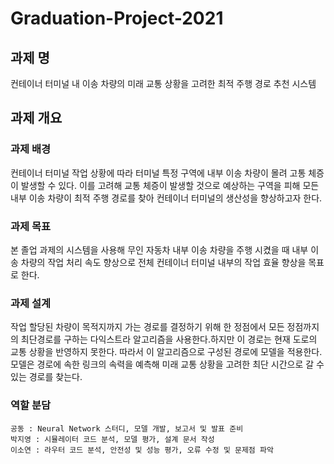 # Graduation-Project-2021

## 과제 명  
컨테이너 터미널 내 이송 차량의 미래 교통 상황을 고려한 최적 주행 경로 추천 시스템

## 과제 개요  
### 과제 배경  
컨테이너 터미널 작업 상황에 따라 터미널 특정 구역에 내부 이송 차량이 몰려 고통 체증이 발생할 수 있다. 이를 고려해 교통 체증이 발생할 것으로 예상하는 구역을 피해 모든 내부 이송 차량이 최적 주행 경로를 찾아 컨테이너 터미널의 생산성을 향상하고자 한다.

### 과제 목표
본 졸업 과제의 시스템을 사용해 무인 자동차 내부 이송 차량을 주행 시켰을 때 내부 이송 차량의 작업 처리 속도 향상으로 전체 컨테이너 터미널 내부의 작업 효율 향상을 목표로 한다.

### 과제 설계
작업 할당된 차량이 목적지까지 가는 경로를 결정하기 위해 한 정점에서 모든 정점까지의 최단경로를 구하는 다익스트라 알고리즘을 사용한다.하지만 이 경로는 현재 도로의 교통 상황을 반영하지 못한다. 따라서 이 알고리즘으로 구성된 경로에 모델을 적용한다. 모델은 경로에 속한 링크의 속력을 예측해 미래 교통 상황을 고려한 최단 시간으로 갈 수 있는 경로를 찾는다. 

### 역할 분담  
```
공동 : Neural Network 스터디, 모델 개발, 보고서 및 발표 준비
박지영 : 시뮬레이터 코드 분석, 모델 평가, 설계 문서 작성
이소연 : 라우터 코드 분석, 안전성 및 성능 평가, 오류 수정 및 문제점 파악
```
